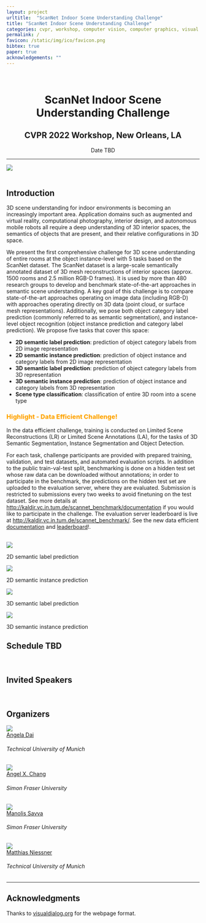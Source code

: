```yaml
---
layout: project
urltitle:  "ScanNet Indoor Scene Understanding Challenge"
title: "ScanNet Indoor Scene Understanding Challenge"
categories: cvpr, workshop, computer vision, computer graphics, visual learning, simulation environments, robotics, machine learning, natural language processing, reinforcement learning
permalink: /
favicon: /static/img/ico/favicon.png
bibtex: true
paper: true
acknowledgements: ""
---
```


<br>
<div class="row">
  <div class="col-xs-12">
    <center><h1>ScanNet Indoor Scene Understanding Challenge</h1></center>
    <center><h2>CVPR 2022 Workshop, New Orleans, LA</h2></center>
    <center>Date TBD</center> <!-- location-->
  </div>
</div>

<hr>

<div class="row" id="intro">
  <div class="col-md-12">
    <img src="{{ "/static/img/splash.jpg" | prepend:site.baseurl }}">
  </div>
</div>

<br>
<div class="row" id="cfp">
  <div class="col-xs-12">
    <h2>Introduction</h2>
  </div>
</div>
<div class="row">
  <div class="col-xs-12">
    <p>
      3D scene understanding for indoor environments is becoming an increasingly important area.
      Application domains such as augmented and virtual reality, computational photography, interior design, and autonomous mobile robots all require a deep understanding of 3D interior spaces, the semantics of objects that are present, and their relative configurations in 3D space.
    </p>
    <p>
      We present the first comprehensive challenge for 3D scene understanding of entire rooms at the object instance-level with 5 tasks based on the ScanNet dataset.
      The ScanNet dataset is a large-scale semantically annotated dataset of 3D mesh reconstructions of interior spaces (approx. 1500 rooms and 2.5 million RGB-D frames).
      It is used by more than 480 research groups to develop and benchmark state-of-the-art approaches in semantic scene understanding.
      A key goal of this challenge is to compare state-of-the-art approaches operating on image data (including RGB-D) with approaches operating directly on 3D data (point cloud, or surface mesh representations).
      Additionally, we pose both object category label prediction (commonly referred to as semantic segmentation), and instance-level object recognition (object instance prediction and category label prediction).
      We propose five tasks that cover this space:
    </p>
    <ul>
      <li>
        <strong>2D semantic label prediction</strong>: prediction of object category labels from 2D image representation
      </li>
      <li>
        <strong>2D semantic instance prediction</strong>: prediction of object instance and category labels from 2D image representation
      </li>
      <li>
        <strong>3D semantic label prediction</strong>: prediction of object category labels from 3D representation
      </li>
      <li>
        <strong>3D semantic instance prediction</strong>: prediction of object instance and category labels from 3D representation
      </li>
      <li>
        <strong>Scene type classification</strong>: classification of entire 3D room into a scene type
      </li>
    </ul>
      <h3 style="color:orange;font-weight:800">Highlight - Data Efficient Challenge!</h3>
    <p>In the data efficient challenge, training is conducted on  Limited Scene Reconstructions (LR) or Limited Scene Annotations (LA), for the tasks of 3D Semantic Segmentation, Instance Segmentation and Object Detection. 
    </p>
    <p>
      For each task, challenge participants are provided with prepared training, validation, and test datasets, and automated evaluation scripts.
      In addition to the public train-val-test split, benchmarking is done on a hidden test set whose raw data can be downloaded without annotations; in order to participate in the benchmark, the predictions on the hidden test set are uploaded to the evaluation server, where they are evaluated.
      Submission is restricted to submissions every two weeks to avoid finetuning on the test dataset.
      See more details at <a href="http://kaldir.vc.in.tum.de/scannet_benchmark/documentation">http://kaldir.vc.in.tum.de/scannet_benchmark/documentation</a> if you would like to participate in the challenge.
      The evaluation server leaderboard is live at <a href="http://kaldir.vc.in.tum.de/scannet_benchmark/">http://kaldir.vc.in.tum.de/scannet_benchmark/</a>.
      See the new data efficient <a href="http://kaldir.vc.in.tum.de/scannet_benchmark/data_efficient/documentation">documentation</a> and <a href="http://kaldir.vc.in.tum.de/scannet_benchmark/data_efficient">leaderboard</a>!.
    </p>
  </div>
</div>
<br>

<div class="row" id="tasks">
  <div class="col-md-6 text-center">
    <img src="{{ "/static/img/semantic_label_2d.jpg" | prepend:site.baseurl }}">
    <p>2D semantic label prediction</p>
  </div>
  <div class="col-md-6 text-center">
    <img src="{{ "/static/img/semantic_instance_2d.jpg" | prepend:site.baseurl }}">
    <p>2D semantic instance prediction</p>
  </div>
  <div class="col-md-6 text-center">
    <img src="{{ "/static/img/semantic_label_3d.jpg" | prepend:site.baseurl }}">
    <p>3D semantic label prediction</p>
  </div>
  <div class="col-md-6 text-center">
    <img src="{{ "/static/img/semantic_instance_3d.jpg" | prepend:site.baseurl }}">
    <p>3D semantic instance prediction</p>
  </div>
  <!-- <div class="col-md-4">
    <p>&nbsp;</p>
  </div> -->
  <!-- <div class="col-md-4">
    <img src="{{ "/static/img/scene_type_classification.jpg" | prepend:site.baseurl }}">
    <p>Scene type classification</p>
  </div> -->
</div>

<!-- 
<div class="row" id="schedule">
  <div class="col-xs-12">
    <h2>Important Dates</h2>
  </div>
</div>
 -->
 
<!-- 
<div class="row">
  <div class="col-xs-12">
    <table class="table table-striped">
      <tbody>
        <tr><td>TBD</td><td>TBD</td></tr>
        <tr>
          <td>Poster Submission Deadline</td>
          <td>May 20 2020</td>
        </tr>
        <tr>
          <td>Notification to Authors</td>
          <td>May 25 2020</td>
        </tr>
        <tr>
          <td>Workshop Date</td>
          <td>June 19 2020</td>
        </tr>
      </tbody>
    </table>
  </div>
</div><br>
 -->
<!-- 
<div class="row" id="cfp">
  <div class="col-xs-12">
    <h2>Posters</h2>
  </div>
</div>
<div class="row">
  <div class="col-xs-12">
    <p>
      To submit a poster to the workshop, please email the poster as .pdf file to scannet@googlegroups.com.
    </p>
  </div>
</div><br>
-->

<div class="row" id="schedule">
  <div class="col-xs-12">
    <h2>Schedule TBD</h2>
  </div>
</div>
<!--
<div class="row">
  <div class="col-xs-12">
     <table class="table table-striped">
      <tbody>
        <tr><td></td><td>PDT</td><td>CEST</td></tr>
        <tr>
          <td>Welcome and Introduction</td>
          <td>8:50am - 9:00am</td><td>5:50pm - 6:00pm</td>
        </tr>
        <tr>
          <td>Neural Surface Representations (Niloy Mitra)</td>
          <td>9:00am - 10:00am</td><td>6:00pm - 7:00pm</td>
        </tr>
        <tr>
          <td>Winner Talk: Point Cloud Instance Segmentation using Probabilistic Embeddings (Biao Zhang)</td>
          <td>10:00am - 10:10am</td><td>7:00pm - 7:10pm</td>
        </tr>
        <tr>
          <td>Winner Talk: BPNet (Wenbo Hu) </td>
          <td>10:10am - 10:20am</td><td>7:10pm - 7:20pm</td>
        </tr>
        <tr>
          <td>Winner Talk: Virtual MVFusion (Abhijit Kundu) </td>
          <td>10:20am - 10:30am</td><td>7:20pm - 7:30pm</td>
        </tr>
        <tr>
          <td>Offboard 3D Object Detection From Point Cloud Sequences (Charles Qi) </td>
          <td>10:30am - 11:00am</td><td>7:30pm - 8:00pm</td>
        </tr>
        <tr>
          <td>Towards Gigapixel 3D Imaging (Lu Fang) </td>
          <td>11:00am - 11:30am</td><td>8:00pm - 8:30pm</td>
        </tr>
        <tr>
          <td>Transfer3D: Learning Transferrable Representations of 3D Scenes (Saining Xie)</td> 
          <td>11:30am - 12:00pm</td><td>8:30pm - 9:00pm</td>
        </tr>
        <tr>
          <td>Panel Discussion and Conclusion</td>
          <td>12:00pm - 12:30pm</td><td>9:00pm - 9:30pm</td>
        </tr>
      </tbody>
    </table>
  </div>
</div>
-->

<br>
<div class="row" id="speakers">
  <div class="col-xs-12">
    <h2>Invited Speakers</h2>
  </div>
</div><br>

<!--
<div class="row">
  <div class="col-md-12">
    <a href="http://www0.cs.ucl.ac.uk/staff/n.mitra/"><img class="people-pic" style="float:left;margin-right:50px;" src="{{ "/static/img/people/niloy_mitra.png" | prepend:site.baseurl }}"></a>
    <p>
      <b><a href="http://www0.cs.ucl.ac.uk/staff/n.mitra/">Niloy Mitra</a></b> is a Professor of Geometry Processing in the Department of Computer Science, University College London (UCL). He received his MS and PhD in Electrical Engineering from Stanford University under the guidance of Leonidas Guibas and Marc Levoy, and was a postdoctoral scholar with Helmut Pottmann at Technical University Vienna. His research interests include shape analysis, computational design and fabrication, and geometry processing. Niloy received the 2013 ACM Siggraph Significant New Researcher Award for "his outstanding work in discovery and use of structure and function in 3D objects" (UCL press release), the BCS Roger Needham award (BCS press release) in 2015, and the Eurographics Outstanding Technical Contributions Award in 2019. He received the ERC Starting Grant on SmartGeometry in 2013. His work has twice been featured as research highlights in the Communications of the ACM, twice been selected by ACM Siggraph/Siggraph Asia (both in 2017) for press release as research highlight.
    </p>
  </div>
</div><br>
<div class="row">
  <div class="col-md-12">
    <a href="http://charlesrqi.com"><img class="people-pic" style="float:left;margin-right:50px;" src="{{ "/static/img/people/charles_qi.png" | prepend:site.baseurl }}"></a>
    <p>
      <b><a href="http://charlesrqi.com">Charles Qi</a></b> is a research scientist at Waymo LLC. Previously, he was a postdoctoral researcher at Facebook AI Research (FAIR) and  received his Ph.D. from Stanford University (Stanford AI Lab and Geometric Computation Group), advised by Professor Leonidas J. Guibas. Prior to Stanford, he received his B.Eng. from Tsinghua University. His research focuses on deep learning, computer vision and 3D. He has developed novel deep learning architectures for 3D data (point clouds, volumetric grids and multi-view images) that have wide applications in 3D object classification, object part segmentation, semantic scene parsing, scene flow estimation and 3D reconstruction; such deep architectures have been well adopted by both academic and industrial groups across the world. 
    </p>
  </div>
</div><br>

<div class="row">
  <div class="col-md-12">
    <a href="http://www.luvision.net/"><img class="people-pic" style="float:left;margin-right:50px;" src="{{ "/static/img/people/lu_fang.png" | prepend:site.baseurl }}"></a>
    <p>
      <b><a href="http://www.luvision.net/">Lu Fang</a></b> is an Associate Professor at Tsinghua University. She received her Ph.D from the Hong Kong University of Science and Technology in 2011, and her B.E. from Univ. of Science and Technology of China in 2007, respectively. Prof. Fang's research interests include computational imaging and 3D vision. Prof. Fang's research has been recognized by the NSFC Excellent Young Scholar Award, Multimedia Rising Star Award in ICME 2019, Best Student Paper Award in ICME 2017, and more. Prof. Fang is an currently IEEE Senior Member, and serving as an Associate Editor for IEEE TMM and TCSVT.
    </p>
  </div>
</div><br>

<div class="row">
  <div class="col-md-12">
    <a href="https://vcl.ucsd.edu/~sxie/"><img class="people-pic" style="float:left;margin-right:50px;" src="{{ "/static/img/people/saining_xie.png" | prepend:site.baseurl }}"></a>
    <p>
      <b><a href="https://vcl.ucsd.edu/~sxie/">Saining Xie</a></b> is a research scientist at Facebook AI Research (FAIR). He received a PhD in computer science from the University of California San Diego in 2018, advised by Zhuowen Tu. Prior to that, he received his B.S. from Shanghai Jiao Tong University in 2013. He has broad research interests in computer vision and deep learning, with a focus on representation learning for visual recognition in both 2D and 3D. He is a recipient of the Google Ph.D. fellowship in 2017 and the Marr Prize Honorable Mention award at ICCV 2015.
    </p>
  </div>
</div><br>
-->

<div class="row">
  <div class="col-xs-12">
    <h2>Organizers</h2>
  </div>
</div>

<div class="row">
  <div class="col-xs-2">
    <a href="https://angeladai.github.io/">
      <img class="people-pic" src="{{ "/static/img/people/angela.png" | prepend:site.baseurl }}">
    </a>
    <div class="people-name">
      <a href="https://angeladai.github.io/">Angela Dai</a>
      <h6>Technical University of Munich</h6>
    </div>
  </div>

  <div class="col-xs-2">
    <a href="https://angelxuanchang.github.io/">
      <img class="people-pic" src="{{ "/static/img/people/angel.png" | prepend:site.baseurl }}">
    </a>
    <div class="people-name">
      <a href="https://angelxuanchang.github.io/">Angel X. Chang</a>
      <h6>Simon Fraser University</h6>
    </div>
  </div>

  <div class="col-xs-2">
    <a href="https://msavva.github.io/">
      <img class="people-pic" src="{{ "/static/img/people/manolis.png" | prepend:site.baseurl }}">
    </a>
    <div class="people-name">
      <a href="https://msavva.github.io/">Manolis Savva</a>
      <h6>Simon Fraser University</h6>
    </div>
  </div>

  <div class="col-xs-2">
    <a href="https://niessnerlab.org/members/matthias_niessner/profile.html">
      <img class="people-pic" src="{{ "/static/img/people/matthias.png" | prepend:site.baseurl }}">
    </a>
    <div class="people-name">
      <a href="https://niessnerlab.org/members/matthias_niessner/profile.html">Matthias Niessner</a>
      <h6>Technical University of Munich</h6>
    </div>
  </div>
</div>

<hr>

<div class="row">
  <div class="col-xs-12">
    <h2>Acknowledgments</h2>
  </div>
</div>
<a name="/acknowledgements"></a>
<div class="row">
  <div class="col-xs-12">
    <p>
      Thanks to <span style="color:#1a1aff;font-weight:400;"> <a href="https://visualdialog.org/">visualdialog.org</a></span> for the webpage format.
    </p>
  </div>
</div>
